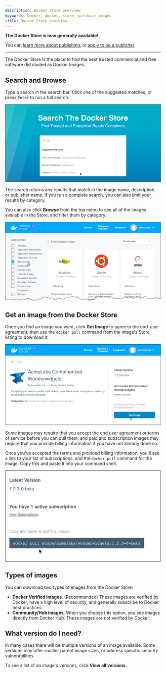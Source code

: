 ```yaml
---
description: Docker Store overview
keywords: Docker, docker, store, purchase images
title: Docker Store overview
---
```


**The Docker Store is now generally available!**

You can [learn more about publishing](https://success.docker.com/Store),
or [apply to be a publisher](https://store.docker.com/publisher/signup).

-----------------

The Docker Store is the place to find the best trusted commercial and free
software distributed as Docker Images.

## Search and Browse

Type a search in the search bar. Click one of the suggested matches, or press
`Enter` to run a full search.

![](images/store-search.png)

The search returns any results that match in the image name, description, or
publisher name. If you run a complete search, you can also limit your results by
category.

You can also click **Browse** from the top menu to see all of the images
available in the Store, and filter them by category.

![](images/store-browse.png)

## Get an image from the Docker Store

Once you find an image you want, click **Get Image** to agree to the end-user
agreement, then use the `docker pull` command from the image's Store listing to
download it.

![](images/store-get.png)

Some images may require that you accept the end user agreement or terms of
service before you can pull them, and paid and subscription images may require
that you provide billing information if you have not already done so.

Once you've accepted the terms and provided billing information, you'll see a
link to your list of subscriptions, and the `docker pull` command for the image.
Copy this and paste it into your command shell.

![](images/store-pullcmd.png)

## Types of images

You can download two types of images from the Docker Store:

* **Docker Verified images**. (Recommended) These images are verified by Docker, have a high level of security, and generally subscribe to Docker best practices.
* **Community/Hub images**. When you choose this option, you see images directly from Docker Hub. These images are not verified by Docker.

## What version do I need?

In many cases there will be multiple versions of an image available. Some
versions may offer smaller parent image sizes, or address specific security
vulnerabilities.

To see a list of an image's versions, click **View all versions**.
